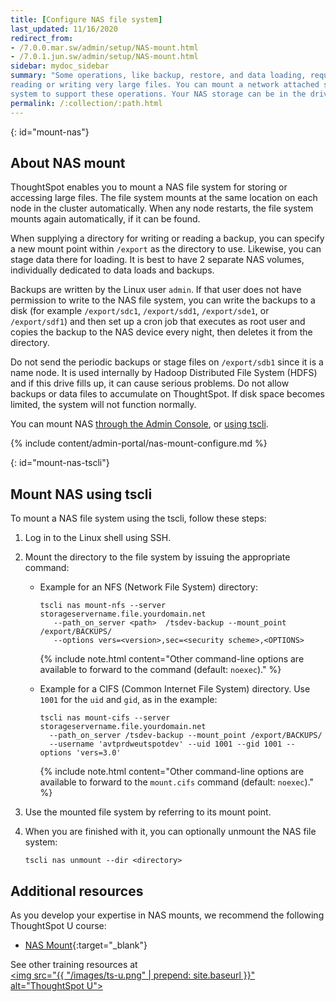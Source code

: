 ```yaml
---
title: [Configure NAS file system]
last_updated: 11/16/2020
redirect_from:
- /7.0.0.mar.sw/admin/setup/NAS-mount.html
- /7.0.1.jun.sw/admin/setup/NAS-mount.html
sidebar: mydoc_sidebar
summary: "Some operations, like backup, restore, and data loading, require either
reading or writing very large files. You can mount a network attached storage (NAS) file
system to support these operations. Your NAS storage can be in the drive format you choose."
permalink: /:collection/:path.html
---
```

{: id="mount-nas"}
## About NAS mount

ThoughtSpot enables you to mount a NAS file system for storing or accessing
large files. The file system mounts at the same location on each node in the cluster automatically. When any node restarts, the file system mounts again automatically, if it can be found.

When supplying a directory for writing or reading a backup, you can specify a new mount point within `/export` as the directory to use. Likewise, you can stage data there for loading. It is best to have 2 separate NAS volumes, individually dedicated to data loads and backups.

Backups are written by the Linux user `admin`. If that user does not have
permission to write to the NAS file system, you can write the backups to a disk
(for example `/export/sdc1`, `/export/sdd1`, `/export/sde1`, or `/export/sdf1`)
and then set up a cron job that executes as root user and copies the backup to
the NAS device every night, then deletes it from the directory.

Do not send the periodic backups or stage files on `/export/sdb1` since it is a
name node. It is used internally by Hadoop Distributed File System (HDFS) and if
this drive fills up, it can cause serious problems. Do not allow backups or data
files to accumulate on ThoughtSpot. If disk space becomes limited, the system
will not function normally.

You can mount NAS [through the Admin Console](#admin-portal), or [using tscli](#mount-nas-tscli).

{% include content/admin-portal/nas-mount-configure.md %}

{: id="mount-nas-tscli"}
## Mount NAS using tscli

To mount a NAS file system using the tscli, follow these steps:

1. Log in to the Linux shell using SSH.
2. Mount the directory to the file system by issuing the appropriate command:
    -   Example for an NFS (Network File System) directory:

        ```
        tscli nas mount-nfs --server storageservername.file.yourdomain.net
           --path_on_server <path>  /tsdev-backup --mount_point /export/BACKUPS/
           --options vers=<version>,sec=<security scheme>,<OPTIONS>
        ```

        {% include note.html content="Other command-line options are available to forward to the command (default: `noexec`)." %}

    -   Example for a CIFS (Common Internet File System) directory. Use `1001` for the `uid` and `gid`, as in the example:

        ```
        tscli nas mount-cifs --server storageservername.file.yourdomain.net
          --path_on_server /tsdev-backup --mount_point /export/BACKUPS/
          --username 'avtprdweutspotdev' --uid 1001 --gid 1001 --options 'vers=3.0'
        ```

        {% include note.html content="Other command-line options are available to forward to the `mount.cifs` command (default: `noexec`)." %}

3. Use the mounted file system by referring to its mount point.

4. When you are finished with it, you can optionally unmount the NAS file system:

    ```
    tscli nas unmount --dir <directory>
    ```

## Additional resources
As you develop your expertise in NAS mounts, we recommend the following ThoughtSpot U course:
* [NAS Mount](https://training.thoughtspot.com/nas-mount){:target="_blank"}

See other training resources at <br/>
<a href="https://training.thoughtspot.com/" target="_blank"><img src="{{ "/images/ts-u.png" | prepend: site.baseurl  }}" alt="ThoughtSpot U"></a>
